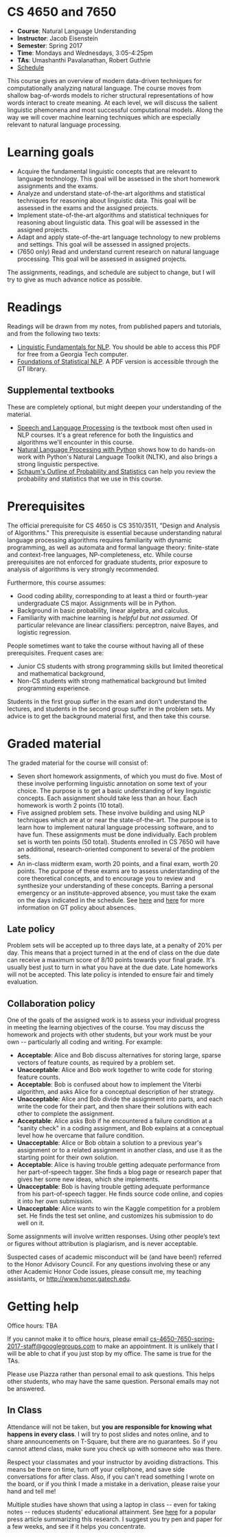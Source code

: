 CS 4650 and 7650
==========

- **Course**: Natural Language Understanding
- **Instructor**: Jacob Eisenstein
- **Semester**: Spring 2017
- **Time**: Mondays and Wednesdays, 3:05-4:25pm
- **TAs**: Umashanthi Pavalanathan, Robert Guthrie
- [Schedule](Schedule.md)

This course gives an overview of modern data-driven techniques for
computationally analyzing natural language. The course moves from shallow bag-of-words models to richer structural representations of how words interact to create meaning. At each level, we will discuss
the salient linguistic phemonena and most successful computational
models. Along the way we will cover machine learning techniques which
are especially relevant to natural language processing.

# Learning goals #

- Acquire the fundamental linguistic concepts that are relevant to language technology. This goal will be assessed in the short homework assignments and the exams.
- Analyze and understand state-of-the-art algorithms and statistical
  techniques for reasoning about linguistic data. This goal will be
  assessed in the exams and the assigned projects.
- Implement state-of-the-art algorithms and statistical techniques for
  reasoning about linguistic data. This goal will be assessed in the
  assigned projects.
- Adapt and apply state-of-the-art language technology to new problems
  and settings. This goal will be assessed in assigned projects.
- (7650 only) Read and understand current research on natural language
  processing. This goal will be assessed in assigned projects.

The assignments, readings, and schedule are subject to change, but I will try to give as much advance notice as possible.

# Readings #

Readings will be drawn from my notes, from published papers and tutorials, and from the following two texts:

- [Linguistic Fundamentals for NLP](http://www.morganclaypool.com/doi/abs/10.2200/S00493ED1V01Y201303HLT020).
You should be able to access this PDF for free from a Georgia Tech computer.
- [Foundations of Statistical NLP](http://nlp.stanford.edu/fsnlp/). A PDF version is accessible through the GT library.

## Supplemental textbooks ##

These are completely optional, but might deepen your understanding of the material.

- [Speech and Language Processing](http://www.amazon.com/Speech-Language-Processing-2nd-Edition/dp/0131873210/) is the textbook most often used in NLP courses. It's a great reference for both the linguistics and algorithms we'll encounter in this course.
- [Natural Language Processing with Python](http://www.amazon.com/Natural-Language-Processing-Python-Steven/dp/0596516495)
shows how to do hands-on work with Python's Natural Language Toolkit (NLTK), and also brings a strong linguistic perspective.
- [Schaum's Outline of Probability and Statistics](http://www.amazon.com/Schaums-Outline-Probability-Statistics-Edition/dp/007179557X/ref=pd_sim_b_1?ie=UTF8&refRID=1R57HWNCW6EEWD1ZRH4C) can help you review the probability and statistics that we use in this course.

# Prerequisites #

The official prerequisite for CS 4650 is CS 3510/3511, "Design and Analysis of Algorithms." This prerequisite is essential because understanding natural language processing algorithms requires familiarity with dynamic programming, as well as automata and formal language theory: finite-state and context-free languages, NP-completeness, etc. While course prerequisites are not enforced for graduate students, prior exposure to analysis of algorithms is very strongly recommended.

Furthermore, this course assumes:

- Good coding ability, corresponding to at least a third or
  fourth-year undergraduate CS major. Assignments will be in Python.
- Background in basic probability, linear algebra, and calculus.
- Familiarity with machine learning is *helpful but not assumed*. Of
  particular relevance are linear classifiers: perceptron, naive
  Bayes, and logistic regression.

People sometimes want to take the course without having all of these
prerequisites. Frequent cases are:

- Junior CS students with strong programming skills but limited
  theoretical and mathematical background,
- Non-CS students with strong mathematical background but limited
  programming experience.

Students in the first group suffer in the exam and don't understand
the lectures, and students in the second group suffer in the problem sets. My advice is to get the background material first, and
then take this course.

# Graded material #

The graded material for the course will consist of:

- Seven short homework assignments, of which you must do five. Most of these involve performing linguistic annotation on some text of your choice. The purpose is to get a basic understanding of key linguistic concepts. Each assignment should take less than an hour. Each homework is worth 2 points (10 total). 
- Five assigned problem sets. These involve building and using NLP techniques which are at or near the state-of-the-art. The purpose is to learn how to implement natural language processing software, and to have fun. These assignments must be done individually. Each problem set is worth ten points (50 total). Students enrolled in CS 7650 will have an additional, research-oriented component to several of the problem sets.
- An in-class midterm exam, worth 20 points, and a final exam, worth 20 points. The purpose of these exams are to assess understanding of the core theoretical concepts, and to encourage you to review and synthesize your understanding of these concepts. Barring a personal emergency or an institute-approved absence, you must take the exam on the days indicated in the schedule. See [here](http://www.deanofstudents.gatech.edu/content/25/absences) and [here](http://www.registrar.gatech.edu/students/formlanding/iaabsences.php) for more information on GT policy about absences.

## Late policy

Problem sets will be accepted up to three days late, at a penalty of 20% per day. This means that a project turned in at the end of class on the due date can receive a maximum score of 8/10 points towards your final grade. It's usually best just to turn in what you have at the due date. Late homeworks will not be accepted. This late policy is intended to ensure fair and timely evaluation.

## Collaboration policy

One of the goals of the assigned work is to assess your individual progress in meeting the learning objectives of the course. You may discuss the homework and projects with other students, but your work must be your own -- particularly all coding and writing. For example:

- **Acceptable**: Alice and Bob discuss alternatives for storing large, sparse vectors of feature counts, as required by a problem set.
- **Unacceptable**: Alice and Bob work together to write code for storing feature counts.
- **Acceptable**: Bob is confused about how to implement the Viterbi algorithm, and asks Alice for a conceptual description of her strategy.
- **Unacceptable**: Alice and Bob divide the assignment into parts, and each write the code for their part, and then share their solutions with each other to complete the assignment.
- **Acceptable**: Alice asks Bob if he encountered a failure condition at a "sanity check" in a coding assignment, and Bob explains at a conceptual level how he overcame that failure condition.
- **Unacceptable**: Alice or Bob obtain a solution to a previous year's assignment or to a related assignment in another class, and use it as the starting point for their own solution.
- **Acceptable**: Alice is having trouble getting adequate performance from her part-of-speech tagger. She finds a blog page or research paper that gives her some new ideas, which she implements.
- **Unacceptable**: Bob is having trouble getting adequate performance from his part-of-speech tagger. He finds source code online, and copies it into her own submission.
- **Unacceptable**: Alice wants to win the Kaggle competition for a problem set. He finds the test set online, and customizes his submission to do well on it.

Some assignments will involve written responses. Using other people’s text or figures without attribution is plagiarism, and is never acceptable.

Suspected cases of academic misconduct will be (and have been!) referred to the Honor Advisory Council. For any questions involving these or any other Academic Honor Code issues, please consult me, my teaching assistants, or http://www.honor.gatech.edu.

# Getting help

Office hours: TBA

If you cannot make it to office hours, please email cs-4650-7650-spring-2017-staff@googlegroups.com to make an appointment. It is unlikely that I will be able to chat if you just stop by my office. The same is true for the TAs.

Please use Piazza rather than personal email to ask questions. This helps other students, who may have the same question. Personal emails may not be answered.

## In Class ##

Attendance will not be taken, but **you are responsible for knowing what happens in every class**. I will try to post slides and notes online, and to share announcements on T-Square, but there are no guarantees. So if you cannot attend class, make sure you check up with someone who was there.

Respect your classmates and your instructor by avoiding distractions. This means be there on time, turn off your cellphone, and save side conversations for after class. Also, if you can't read something I wrote on the board, or if you think I made a mistake in a derivation, please raise your hand and tell me!

Multiple studies have shown that using a laptop in class -- even for taking notes -- reduces students' educational attainment. See [here](http://www.newyorker.com/online/blogs/elements/2014/06/the-case-for-banning-laptops-in-the-classroom.html) for a popular press article summarizing this research. I suggest you try pen and paper for a few weeks, and see if it helps you concentrate.


